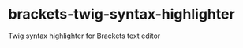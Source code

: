 brackets-twig-syntax-highlighter
================================

Twig syntax highlighter for Brackets text editor
